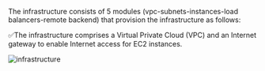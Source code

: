 The infrastructure consists of 5 modules (vpc-subnets-instances-load balancers-remote backend) that provision the infrastructure as follows:

✅The infrastructure comprises a Virtual Private Cloud (VPC) and an Internet gateway to enable Internet access for EC2 instances.




![infrastructure](https://github.com/0xZe/Terraform-AWS-Infrastructure/assets/81789671/9db19177-53ea-40b2-9935-2abd763035af)
